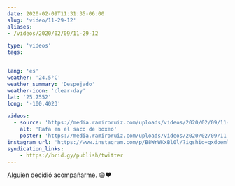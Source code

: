```yaml
---
date: 2020-02-09T11:31:35-06:00
slug: 'video/11-29-12'
aliases:
- /videos/2020/02/09/11-29-12

type: 'videos' 
tags:


lang: 'es'
weather: '24.5°C'
weather_summary: 'Despejado'
weather-icon: 'clear-day'
lat: '25.7552'
long: '-100.4023'

videos:
  - source: 'https://media.ramiroruiz.com/uploads/videos/2020/02/09/11-29-12/rafa-in-the-punchingbag.mp4'
    alt: 'Rafa en el saco de boxeo'
    poster: 'https://media.ramiroruiz.com/uploads/videos/2020/02/09/11-29-12/poster.jpg'
instagram_url: 'https://www.instagram.com/p/B8WrWKxBl0l/?igshid=qxdoemlxqdeh'
syndication_links:
    - https://brid.gy/publish/twitter
---
```

Alguien decidió acompañarme. 😅❤️